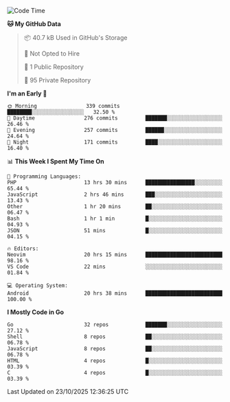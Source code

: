 
<!--START_SECTION:waka-->
![Code Time](http://img.shields.io/badge/Code%20Time-6%2C396%20hrs%2044%20mins-blue)

**🐱 My GitHub Data** 

> 📦 40.7 kB Used in GitHub's Storage 
 > 
> 🚫 Not Opted to Hire
 > 
> 📜 1 Public Repository 
 > 
> 🔑 95 Private Repository 
 > 
**I'm an Early 🐤** 

```text
🌞 Morning                339 commits         ████████░░░░░░░░░░░░░░░░░   32.50 % 
🌆 Daytime                276 commits         ███████░░░░░░░░░░░░░░░░░░   26.46 % 
🌃 Evening                257 commits         ██████░░░░░░░░░░░░░░░░░░░   24.64 % 
🌙 Night                  171 commits         ████░░░░░░░░░░░░░░░░░░░░░   16.40 % 
```


📊 **This Week I Spent My Time On** 

```text
💬 Programming Languages: 
PHP                      13 hrs 30 mins      ████████████████░░░░░░░░░   65.44 % 
JavaScript               2 hrs 46 mins       ███░░░░░░░░░░░░░░░░░░░░░░   13.43 % 
Other                    1 hr 20 mins        ██░░░░░░░░░░░░░░░░░░░░░░░   06.47 % 
Bash                     1 hr 1 min          █░░░░░░░░░░░░░░░░░░░░░░░░   04.93 % 
JSON                     51 mins             █░░░░░░░░░░░░░░░░░░░░░░░░   04.15 % 

🔥 Editors: 
Neovim                   20 hrs 15 mins      █████████████████████████   98.16 % 
VS Code                  22 mins             ░░░░░░░░░░░░░░░░░░░░░░░░░   01.84 % 

💻 Operating System: 
Android                  20 hrs 38 mins      █████████████████████████   100.00 % 
```

**I Mostly Code in Go** 

```text
Go                       32 repos            ███████░░░░░░░░░░░░░░░░░░   27.12 % 
Shell                    8 repos             ██░░░░░░░░░░░░░░░░░░░░░░░   06.78 % 
JavaScript               8 repos             ██░░░░░░░░░░░░░░░░░░░░░░░   06.78 % 
HTML                     4 repos             █░░░░░░░░░░░░░░░░░░░░░░░░   03.39 % 
C                        4 repos             █░░░░░░░░░░░░░░░░░░░░░░░░   03.39 % 
```




 Last Updated on 23/10/2025 12:36:25 UTC
<!--END_SECTION:waka-->
